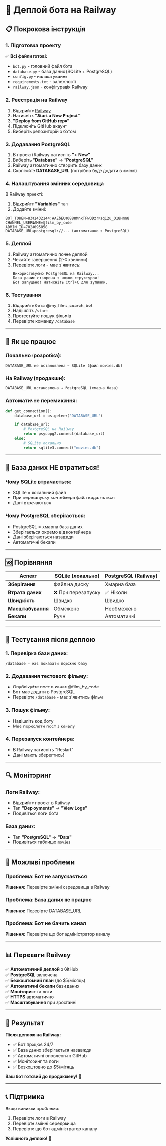 # 🚀 Деплой бота на Railway

## 📋 Покрокова інструкція

### 1. Підготовка проекту

✅ **Всі файли готові:**
- `bot.py` - головний файл бота
- `database.py` - база даних (SQLite + PostgreSQL)
- `config.py` - налаштування
- `requirements.txt` - залежності
- `railway.json` - конфігурація Railway

### 2. Реєстрація на Railway

1. Відкрийте [Railway](https://railway.com/)
2. Натисніть **"Start a New Project"**
3. **"Deploy from GitHub repo"**
4. Підключіть GitHub акаунт
5. Виберіть репозиторій з ботом

### 3. Додавання PostgreSQL

1. В проекті Railway натисніть **"+ New"**
2. Виберіть **"Database"** → **"PostgreSQL"**
3. Railway автоматично створить базу даних
4. Скопіюйте **DATABASE_URL** (потрібно буде додати в змінні)

### 4. Налаштування змінних середовища

В Railway проекті:

1. Відкрийте **"Variables"** тап
2. Додайте змінні:

```
BOT_TOKEN=8301432144:AAEbEU80888MnxTFwQDzrNsq12u_O18Hmn8
CHANNEL_USERNAME=@film_by_code
ADMIN_ID=7028095858
DATABASE_URL=postgresql://... (автоматично з PostgreSQL)
```

### 5. Деплой

1. Railway автоматично почне деплой
2. Чекайте завершення (2-3 хвилини)
3. Перевірте логи - має з'явитись:
   ```
   Використовуємо PostgreSQL на Railway...
   База даних створена з новою структурою!
   Бот запущено! Натисніть Ctrl+C для зупинки.
   ```

### 6. Тестування

1. Відкрийте бота @my_films_search_bot
2. Надішліть `/start`
3. Протестуйте пошук фільмів
4. Перевірте команду `/database`

---

## 🔧 Як це працює

### **Локально (розробка):**
```
DATABASE_URL не встановлена → SQLite (файл movies.db)
```

### **На Railway (продакшн):**
```
DATABASE_URL встановлена → PostgreSQL (хмарна база)
```

### **Автоматичне перемикання:**
```python
def get_connection():
    database_url = os.getenv('DATABASE_URL')
    
    if database_url:
        # PostgreSQL на Railway
        return psycopg2.connect(database_url)
    else:
        # SQLite локально
        return sqlite3.connect("movies.db")
```

---

## 💾 База даних НЕ втратиться!

### **Чому SQLite втрачається:**
- SQLite = локальний файл
- При перезапуску контейнера файл видаляється
- Дані втрачаються

### **Чому PostgreSQL зберігається:**
- PostgreSQL = хмарна база даних
- Зберігається окремо від контейнера
- Дані зберігаються назавжди
- Автоматичні бекапи

---

## 🆚 Порівняння

| Аспект | SQLite (локально) | PostgreSQL (Railway) |
|--------|-------------------|----------------------|
| **Зберігання** | Файл на диску | Хмарна база |
| **Втрата даних** | ❌ При перезапуску | ✅ Ніколи |
| **Швидкість** | Швидко | Швидко |
| **Масштабування** | Обмежено | Необмежено |
| **Бекапи** | Ручні | Автоматичні |

---

## 🧪 Тестування після деплою

### 1. **Перевірка бази даних:**
```
/database - має показати порожню базу
```

### 2. **Додавання тестового фільму:**
- Опублікуйте пост в канал @film_by_code
- Бот має додати в PostgreSQL
- Перевірте `/database` - має з'явитись фільм

### 3. **Пошук фільму:**
- Надішліть код боту
- Має переслати пост з каналу

### 4. **Перезапуск контейнера:**
- В Railway натисніть "Restart"
- Дані мають зберегтись!

---

## 🔍 Моніторинг

### **Логи Railway:**
- Відкрийте проект в Railway
- Тап **"Deployments"** → **"View Logs"**
- Подивіться логи бота

### **База даних:**
- Тап **"PostgreSQL"** → **"Data"**
- Подивіться таблицю `movies`

---

## 🚨 Можливі проблеми

### **Проблема:** Бот не запускається
**Рішення:** Перевірте змінні середовища в Railway

### **Проблема:** База даних не працює
**Рішення:** Перевірте DATABASE_URL

### **Проблема:** Бот не бачить канал
**Рішення:** Перевірте що бот адміністратор каналу

---

## 📊 Переваги Railway

✅ **Автоматичний деплой** з GitHub  
✅ **PostgreSQL** включена  
✅ **Безкоштовний план** (до $5/місяць)  
✅ **Автоматичні бекапи** бази даних  
✅ **Моніторинг** та логи  
✅ **HTTPS** автоматично  
✅ **Масштабування** при зростанні  

---

## 🎯 Результат

**Після деплою на Railway:**
- ✅ Бот працює 24/7
- ✅ База даних зберігається назавжди
- ✅ Автоматичні оновлення з GitHub
- ✅ Моніторинг та логи
- ✅ Безкоштовно до $5/місяць

**Ваш бот готовий до продакшену!** 🚀

---

## 📞 Підтримка

Якщо виникли проблеми:
1. Перевірте логи в Railway
2. Перевірте змінні середовища
3. Перевірте що бот адміністратор каналу

**Успішного деплою!** 🎉
